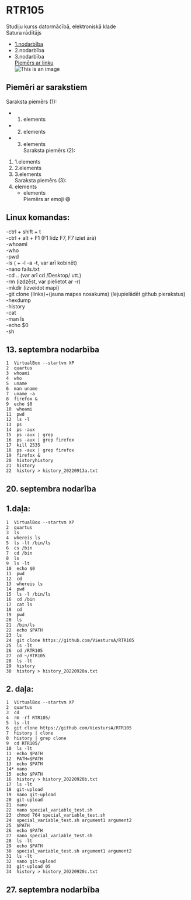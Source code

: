 # RTR105  
Studiju kurss datormācībā, elektroniskā klade  
Satura rādītājs  
 - [1.nodarbība](https://github.com/ViestursA/RTR105#piem%C4%93ri-ar-sarakstiem)    
 - 2.nodarbība  
 - 3.nodarbība  
[Piemērs ar linku](https://docs.github.com/en/get-started/writing-on-github/getting-started-with-writing-and-formatting-on-github/basic-writing-and-formatting-syntax)  
![This is an image](https://upload.wikimedia.org/wikipedia/commons/thumb/c/c9/Svg_example4.svg/1200px-Svg_example4.svg.png)  
## Piemēri ar sarakstiem  
Saraksta piemērs (1):  
- 1. elements  
- 2. elements  
- 3. elements  
Saraksta piemērs (2):  
1. 1.elements  
2. 2.elements
3. 3.elements  
Saraksta piemērs (3):  
1. elements  
   - elements  
Piemērs ar emoji :smile:  

## Linux komandas:  
-ctrl + shift + t  
-ctrl + alt + F1 (F1 līdz F7, F7 iziet ārā)  
-whoami  
-who  
-pwd  
-ls ( + -l -a -t, var arī kobinēt)  
-nano fails.txt  
-cd .. (var arī cd /Desktop/ utt.)    
-rm (izdzēst, var pielietot ar -r)  
-mkdir (izveidot mapi)  
-git clone (links)+(jauna mapes nosakums) (lejupielādēt github pierakstus)  
-hexdump  
-history  
-cat  
-man ls  
-echo $0  
-sh  
  
## 13. septembra nodarbība  
    1  VirtualBox --startvm XP  
    2  quartus  
    3  whoami  
    4  who  
    5  uname  
    6  man uname  
    7  uname -a  
    8  firefox &  
    9  echo $0  
    10  whoami
    11  pwd
    12  ls -l
    13  ps
    14  ps -aux
    15  ps -aux | grep
    16  ps -aux | grep firefox
    17  kill 2535
    18  ps -aux | grep firefox
    19  firefox &
    20  historyhistory
    21  history
    22  history > history_20220913a.txt  
   
## 20. septembra nodarība  
## 1.daļa:  
    1  VirtualBox --startvm XP
    2  quartus
    3  ls
    4  whereis ls
    5  ls -lt /bin/ls
    6  cs /bin
    7  cd /bin
    8  ls
    9  ls -lt
    10  echo $0
    11  pwd
    12  cd
    13  whereis ls
    14  pwd
    15  ls -l /bin/ls
    16  cd /bin
    17  cat ls
    18  cd
    19  pwd
    20  ls
    21  /bin/ls
    22  echo $PATH
    23  ls
    24  git clone https://github.com/ViestursA/RTR105
    25  ls -lt
    26  cd /RTR105
    27  cd ~/RTR105
    28  ls -lt
    29  history
    30  history > history_20220920a.txt  
   
## 2. daļa:
    1  VirtualBox --startvm XP
    2  quartus
    3  cd
    4  rm -rf RTR105/
    5  ls -lt
    6  git clone https://github.com/ViestursA/RTR105
    7  history | clone
    8  history | grep clone
    9  cd RTR105/
    10  ls -lt
    11  echo $PATH
    12  PATH=$PATH
    13  echo $PATH
    14* nano 
    15  echo $PATH
    16  history > history_20220920b.txt
    17  ls -lt
    18  git-upload
    19  nano git-upload
    20  git-upload
    21  nano
    22  nano special_variable_test.sh
    23  chmod 764 special_variable_test.sh
    24  special_variable_test.sh argument1 argument2
    25  $PATH
    26  echo $PATH
    27  nano special_variable_test.sh
    28  ls -lt
    29  echo $PATH
    30  special_variable_test.sh argument1 argument2
    31  ls -lt
    32  nano git-upload 
    33  git-upload 05
    34  history > history_20220920c.txt  
   
## 27. septembra nodarbība  

